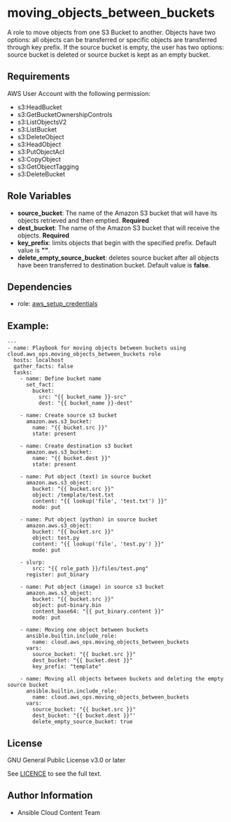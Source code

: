 moving_objects_between_buckets
==================

A role to move objects from one S3 Bucket to another.
Objects have two options: all objects can be transferred or specific objects are transferred through key prefix.
If the source bucket is empty, the user has two options: source bucket is deleted or source bucket is kept as an empty bucket.

Requirements
------------

AWS User Account with the following permission:

* s3:HeadBucket
* s3:GetBucketOwnershipControls
* s3:ListObjectsV2
* s3:ListBucket
* s3:DeleteObject
* s3:HeadObject
* s3:PutObjectAcl
* s3:CopyObject
* s3:GetObjectTagging
* s3:DeleteBucket

Role Variables
--------------

* **source_bucket**: The name of the Amazon S3 bucket that will have its objects retrieved and then emptied. **Required**
* **dest_bucket**: The name of the Amazon S3 bucket that will receive the objects. **Required**
* **key_prefix**: limits objects that begin with the specified prefix. Default value is **""**.
* **delete_empty_source_bucket**: deletes source bucket after all objects have been transferred to destination bucket. Default value is **false**.

Dependencies
------------

- role: [aws_setup_credentials](../aws_setup_credentials/README.md)

## Example:
```
---
- name: Playbook for moving objects between buckets using cloud.aws_ops.moving_objects_between_buckets role
  hosts: localhost
  gather_facts: false
  tasks:
    - name: Define bucket name
      set_fact:
        bucket:
          src: "{{ bucket_name }}-src"
          dest: "{{ bucket_name }}-dest"
    
    - name: Create source s3 bucket
      amazon.aws.s3_bucket:
        name: "{{ bucket.src }}"
        state: present

    - name: Create destination s3 bucket
      amazon.aws.s3_bucket:
        name: "{{ bucket.dest }}"
        state: present
    
    - name: Put object (text) in source bucket
      amazon.aws.s3_object:
        bucket: "{{ bucket.src }}"
        object: /template/test.txt
        content: "{{ lookup('file', 'test.txt') }}"
        mode: put

    - name: Put object (python) in source bucket
      amazon.aws.s3_object:
        bucket: "{{ bucket.src }}"
        object: test.py
        content: "{{ lookup('file', 'test.py') }}"
        mode: put

    - slurp:
        src: "{{ role_path }}/files/test.png"
      register: put_binary

    - name: Put object (image) in source s3 bucket
      amazon.aws.s3_object:
        bucket: "{{ bucket.src }}"
        object: put-binary.bin
        content_base64: "{{ put_binary.content }}"
        mode: put
    
    - name: Moving one object between buckets
      ansible.builtin.include_role:
        name: cloud.aws_ops.moving_objects_between_buckets
      vars:
        source_bucket: "{{ bucket.src }}"
        dest_bucket: "{{ bucket.dest }}"
        key_prefix: "template"
    
    - name: Moving all objects between buckets and deleting the empty source bucket
      ansible.builtin.include_role:
        name: cloud.aws_ops.moving_objects_between_buckets
      vars:
        source_bucket: "{{ bucket.src }}"
        dest_bucket: "{{ bucket.dest }}"'
        delete_empty_source_bucket: true
```

License
-------

GNU General Public License v3.0 or later

See [LICENCE](https://github.com/ansible-collections/cloud.aws_ops/blob/main/LICENSE) to see the full text.

Author Information
------------------

- Ansible Cloud Content Team